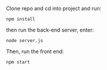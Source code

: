 Clone repo and cd into project and run:

`npm install`

then run the back-end server, enter:

`node server.js`

Then, run the front end:

`npm start`
